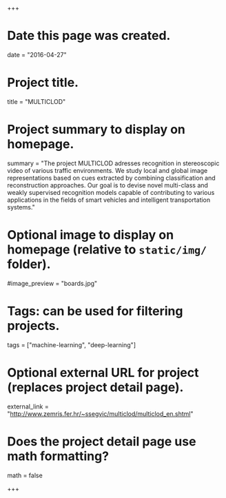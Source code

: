 +++
# Date this page was created.
date = "2016-04-27"

# Project title.
title = "MULTICLOD"


# Project summary to display on homepage.
summary = "The project MULTICLOD adresses recognition in stereoscopic video of various traffic environments. We study local and global image representations based on cues extracted by combining classification and reconstruction approaches. Our goal is to devise novel multi-class and weakly supervised recognition models capable of contributing to various applications in the fields of smart vehicles and intelligent transportation systems."

# Optional image to display on homepage (relative to `static/img/` folder).
#image_preview = "boards.jpg"

# Tags: can be used for filtering projects.
tags = ["machine-learning", "deep-learning"]

# Optional external URL for project (replaces project detail page).
external_link = "http://www.zemris.fer.hr/~ssegvic/multiclod/multiclod_en.shtml"

# Does the project detail page use math formatting?
math = false

+++

